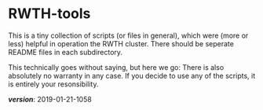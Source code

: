 # RWTH-tools

This is a tiny collection of scripts (or files in general), which were (more or less) 
helpful in operation the RWTH cluster.
There should be seperate README files in each subdirectory.

This technically goes without saying, but here we go: 
There is also absolutely no warranty in any case. If you decide to use any of the scripts, it is entirely your resonsibility.

___version___: 2019-01-21-1058
